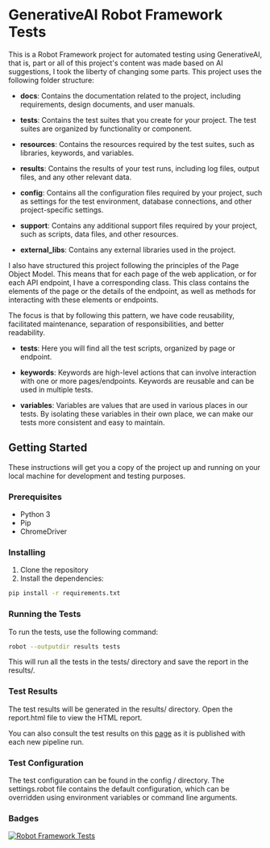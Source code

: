 # GenerativeAI Robot Framework Tests

This is a Robot Framework project for automated testing using GenerativeAI, that is, part or all of this project's content was made based on AI suggestions, I took the liberty of changing some parts. This project uses the following folder structure:

- **docs**: Contains the documentation related to the project, including requirements, design documents, and user manuals.

- **tests**: Contains the test suites that you create for your project. The test suites are organized by functionality or component.

- **resources**: Contains the resources required by the test suites, such as libraries, keywords, and variables.

- **results**: Contains the results of your test runs, including log files, output files, and any other relevant data.

- **config**: Contains all the configuration files required by your project, such as settings for the test environment, database connections, and other project-specific settings.

- **support**: Contains any additional support files required by your project, such as scripts, data files, and other resources.

- **external_libs**: Contains any external libraries used in the project.

I also have structured this project following the principles of the Page Object Model. This means that for each page of the web application, or for each API endpoint, I have a corresponding class. This class contains the elements of the page or the details of the endpoint, as well as methods for interacting with these elements or endpoints.

The focus is that by following this pattern, we have code reusability, facilitated maintenance, separation of responsibilities, and better readability.

- **tests**: Here you will find all the test scripts, organized by page or endpoint.

- **keywords**: Keywords are high-level actions that can involve interaction with one or more pages/endpoints. Keywords are reusable and can be used in multiple tests. 

- **variables**: Variables are values that are used in various places in our tests. By isolating these variables in their own place, we can make our tests more consistent and easy to maintain.

## Getting Started

These instructions will get you a copy of the project up and running on your local machine for development and testing purposes.

### Prerequisites

- Python 3
- Pip
- ChromeDriver

### Installing

1. Clone the repository
2. Install the dependencies:

```sh
pip install -r requirements.txt
```

### Running the Tests

To run the tests, use the following command:

```sh
robot --outputdir results tests
```

This will run all the tests in the tests/ directory and save the report in the results/.

### Test Results

The test results will be generated in the results/ directory. Open the report.html file to view the HTML report.

You can also consult the test results on this [page](https://samska.github.io/gen-ai-robot-test/report.html) as it is published with each new pipeline run.

### Test Configuration

The test configuration can be found in the config / directory. The settings.robot file contains the default configuration, which can be overridden using environment variables or command line arguments.

### Badges

[![Robot Framework Tests](https://github.com/Samska/gen-ai-robot-test/actions/workflows/robot.yml/badge.svg)](https://github.com/Samska/gen-ai-robot-test/actions/workflows/robot.yml)